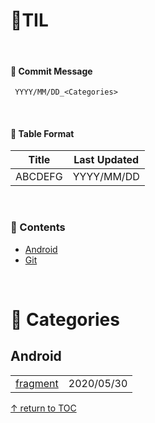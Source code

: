 # :cherry_blossom:TIL

<br/>

#### :paperclip: Commit Message
``` YYYY/MM/DD_<Categories>```

<br/>

#### :paperclip: Table Format
| Title |Last Updated|
|-------| :--------: |
|ABCDEFG| YYYY/MM/DD |

<br/>

### :paperclip: Contents
* [Android](#android)
* [Git](#git)

<br/>

# :pencil: Categories

## Android
|                     |            |
|---------------------| :--------- |
|[fragment](https://github.com/YuuJining/TIL/blob/master/Android/fragment.md)|2020/05/30|


[↑ return to TOC](#table-of-contents)
